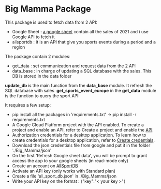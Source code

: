 # Big Mamma Package
This package is used to fetch data from 2 API:
- Google Sheet : [a google sheet](https://docs.google.com/spreadsheets/d/1dYY5HU0h81NchR1xviaZF5HvCoS-rIY5ilgpVhFrE7U/edit#gid=0) contain all the sales of 2021 and i use Google API to fetch it
- allsportdb : it is an API that give you sports events during a period and a region

The package contain 2 modules:
- get_data : set communication and request data from the 2 API
- data_base : in charge of updating a SQL database with the sales. This DB is stored in the data folder

**update_db** is the main function from the **data_base** module. It refresh the SQL database with sales.
**get_sports_event_europe** in the **get_data** module is the function to query the sport API

It requires a few setup:
- pip install all the packages in 'requirements.txt' -> pip install -r requirements.txt
- A Google Cloud Platform project with the API enabled. To create a project and enable an API, refer to Create a project and enable the [API](https://developers.google.com/workspace/guides/create-project)
- Authorization credentials for a desktop application. To learn how to create credentials for a desktop application, refer to [Create credentials](https://developers.google.com/workspace/guides/create-credentials).
- Download the json credentials file from google and put it in the folder './Big_Mamma/json'
- On the first 'Refresh Google sheet data', you will be prompt to grant access the app to your google sheets (in read-mode only)
- Create an account on [AllSportDB](https://allsportdb.com)
- Activate an API key (only works with Standard plan)
- Create a file 'all_sport_db.json' in ./Big_Mamma/json
- Write your API key on the format : {"key":"< your key >"}
